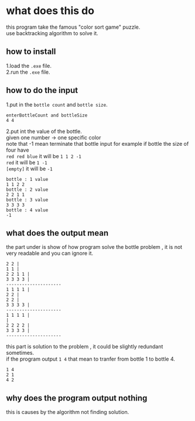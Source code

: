 # what does this do  

this program take the famous "color sort game" puzzle.  
use backtracking algorithm to solve it.  
  
## how to install  

1.load the `.exe` file.  
2.run the `.exe` file.  

## how to do the input  

1.put in the `bottle count` and `bottle size`.  

```
enterBottleCount and bottleSize
4 4
```
2.put int the value of the bottle.  
  given one number -> one specific color  
  note that -1 mean terminate that bottle input for example if bottle the size of four have  
  `red red blue` it will be `1 1 2 -1`  
  `red`          it will be `1 -1`  
  `[empty]`      it will be `-1`  
```
bottle : 1 value
1 1 2 2
bottle : 2 value
2 2 1 1
bottle : 3 value
3 3 3 3
bottle : 4 value
-1
```

## what does the output mean  

the part under is show of how program solve the bottle problem , it is not very readable and you can ignore it.  
```
2 2 |
1 1 |
2 2 1 1 |
3 3 3 3 |
---------------------
1 1 1 1 |
2 2 |
2 2 |
3 3 3 3 |
---------------------
1 1 1 1 |
|
2 2 2 2 |
3 3 3 3 |
---------------------
```
this part is solution to the problem , it could be slightly redundant sometimes.  
if the program output `1 4` that mean to tranfer from bottle 1 to bottle 4.  
```
1 4
2 1
4 2
```
## why does the program output nothing
this is causes by the algorithm not finding solution.  
